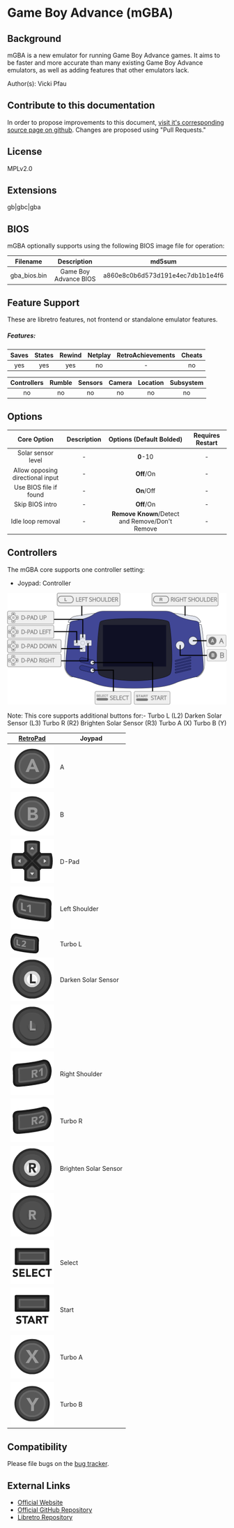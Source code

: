 # Game Boy Advance (mGBA)

## Background

mGBA is a new emulator for running Game Boy Advance games. It aims to be faster and more accurate than many existing Game Boy Advance emulators, as well as adding features that other emulators lack.

Author(s): Vicki Pfau

## Contribute to this documentation

In order to propose improvements to this document, [visit it's corresponding source page on github](https://github.com/libretro/docs/tree/master/docs/library/mgba.md). Changes are proposed using "Pull Requests."


## License

MPLv2.0

## Extensions

gb|gbc|gba

## BIOS

mGBA optionally supports using the following BIOS image file for operation:

|   Filename    |    Description       |              md5sum              |
|:-------------:|:--------------------:|:--------------------------------:|
|gba_bios.bin   |Game Boy Advance BIOS | a860e8c0b6d573d191e4ec7db1b1e4f6 |

## Feature Support

These are libretro features, not frontend or standalone emulator features.

##### Features:

| Saves | States      | Rewind | Netplay | RetroAchievements | Cheats |
|:-----:|:-----------:|:------:|:-------:|:-----------------:|:------:|
|  yes  |   yes       | yes    |  no     |        -          |   no   |

| Controllers     | Rumble | Sensors | Camera | Location | Subsystem     |
|:---------------:|:------:|:-------:|:------:|:--------:|:-------------:|
|       no        |  no    |   no    |  no    |   no     |      no       |

## Options

|   Core Option   |         Description        | Options (Default Bolded) | Requires Restart |
|:---------------:|:--------------------------:|:------------------------:|:-----------:|
|Solar sensor level | -                        |   **0**-10               |   -         |
|Allow opposing directional input| -           |   **Off**/On             |   -         |
|Use BIOS file if found| -                     |   **On**/Off             |   -         |
|Skip BIOS intro| -                            |   **Off**/On             |   -         |
|Idle loop removal| -     |**Remove Known**/Detect and Remove/Don't Remove|   -         |

## Controllers

The mGBA core supports one controller setting:

* Joypad: Controller

![Game Boy Advance_joypad_diagram](images/Controllers/Game-Boy-Advance_joypad.png)

Note: This core supports additional buttons for:-
Turbo L (L2)
Darken Solar Sensor (L3)
Turbo R (R2)
Brighten Solar Sensor (R3)
Turbo A (X)
Turbo B (Y)

| [RetroPad](RetroPad)                                           | Joypad |
|----------------------------------------------------------------|--------|
| ![RetroPad_A](images/RetroPad/Retro_A_Round.png)               |    A   |
| ![RetroPad_B](images/RetroPad/Retro_B_Round.png)               |    B   |
| ![RetroPad_Dpad](images/RetroPad/Retro_Dpad.png)               | D-Pad  |
| ![RetroPad_L1](images/RetroPad/Retro_L1.png)                   |Left Shoulder  |
| ![RetroPad_L2](images/RetroPad/Retro_L2_Temp.png)              |Turbo L |
| ![RetroPad_L3](images/RetroPad/Retro_L3.png)                   |Darken Solar Sensor|
| ![RetroPad_Left_Stick](images/RetroPad/Retro_Left_Stick.png)   |        |
| ![RetroPad_R1](images/RetroPad/Retro_R1.png)                   |Right Shoulder |
| ![RetroPad_R2](images/RetroPad/Retro_R2.png)                   |Turbo R |
| ![RetroPad_R3](images/RetroPad/Retro_R3.png)                   |Brighten Solar Sensor|
| ![RetroPad_Right_Stick](images/RetroPad/Retro_Right_Stick.png) |        |
| ![RetroPad_Select](images/RetroPad/Retro_Select.png)           | Select |
| ![RetroPad_Start](images/RetroPad/Retro_Start.png)             | Start  |
| ![RetroPad_X](images/RetroPad/Retro_X_Round.png)               |Turbo A |
| ![RetroPad_Y](images/RetroPad/Retro_Y_Round.png)               |Turbo B |

## Compatibility

Please file bugs on the [bug tracker](https://endrift.com/mgba/bugs/).

## External Links

* [Official Website](http://mgba.io/)
* [Official GitHub Repository](https://github.com/mgba-emu/mgba)
* [Libretro Repository](https://github.com/libretro/mgba)
